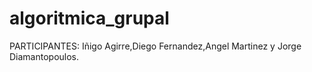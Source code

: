 # algoritmica_grupal
PARTICIPANTES: Iñigo Agirre,Diego Fernandez,Angel Martinez y Jorge Diamantopoulos.
